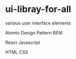 # ui-libray-for-all
various user interface elements

Atomic Design Pattern
BEM

React
Javascript

HTML
CSS
